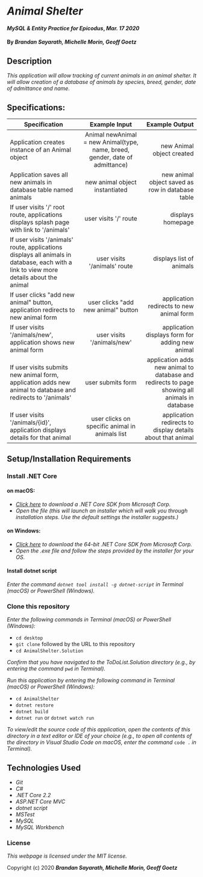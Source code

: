 # _Animal Shelter_

#### _MySQL & Entity Practice for Epicodus_, _Mar. 17 2020_

#### By _**Brandan Sayarath, Michelle Morin, Geoff Goetz**_

## Description

_This application will allow tracking of current animals in an animal shelter. It will allow creation of a database of animals by species, breed, gender, date of admittance and name._

## Specifications:

| Specification | Example Input | Example Output |
| ------------- |:-------------:| -------------------:|
| Application creates instance of an Animal object | Animal newAnimal = new Animal(type, name, breed, gender, date of admittance) | new Animal object created |
| Application saves all new animals in database table named animals | new animal object instantiated | new animal object saved as row in database table |
| If user visits '/' root route, applications displays splash page with link to '/animals' | user visits '/' route | displays homepage |
| If user visits '/animals' route, applications displays all animals in database, each with a link to view more details about the animal | user visits '/animals' route | displays list of animals |
| If user clicks "add new animal" button, application redirects to new animal form | user clicks "add new animal" button | application redirects to new animal form |
| If user visits '/animals/new', application shows new animal form | user visits '/animals/new' | application displays form for adding new animal |
| If user visits submits new animal form, application adds new animal to database and redirects to '/animals' | user submits form | application adds new animal to database and redirects to page showing all animals in database |
| If user visits '/animals/{id}', application displays details for that animal | user clicks on specific animal in animals list | application redirects to display details about that animal |

## Setup/Installation Requirements

### Install .NET Core

#### on macOS:
* _[Click here](https://dotnet.microsoft.com/download/thank-you/dotnet-sdk-2.2.106-macos-x64-installer) to download a .NET Core SDK from Microsoft Corp._
* _Open the file (this will launch an installer which will walk you through installation steps. Use the default settings the installer suggests.)_

#### on Windows:
* _[Click here](https://dotnet.microsoft.com/download/thank-you/dotnet-sdk-2.2.203-windows-x64-installer) to download the 64-bit .NET Core SDK from Microsoft Corp._
* _Open the .exe file and follow the steps provided by the installer for your OS._

#### Install dotnet script
_Enter the command ``dotnet tool install -g dotnet-script`` in Terminal (macOS) or PowerShell (Windows)._

### Clone this repository

_Enter the following commands in Terminal (macOS) or PowerShell (Windows):_
* ``cd desktop``
* ``git clone`` followed by the URL to this repository
* ``cd AnimalShelter.Solution``

_Confirm that you have navigated to the ToDoList.Solution directory (e.g., by entering the command_ ``pwd`` _in Terminal)._

_Run this application by entering the following command in Terminal (macOS) or PowerShell (Windows):_
* ``cd AnimalShelter``
* ``dotnet restore``
* ``dotnet build``
* ``dotnet run`` or ``dotnet watch run``

_To view/edit the source code of this application, open the contents of this directory in a text editor or IDE of your choice (e.g., to open all contents of the directory in Visual Studio Code on macOS, enter the command_ ``code .`` _in Terminal)._

## Technologies Used
* _Git_
* _C#_
* _.NET Core 2.2_
* _ASP.NET Core MVC_
* _dotnet script_
* _MSTest_
* _MySQL_
* _MySQL Workbench_

### License

*This webpage is licensed under the MIT license.*

Copyright (c) 2020 **_Brandan Sayarath, Michelle Morin, Geoff Goetz_**